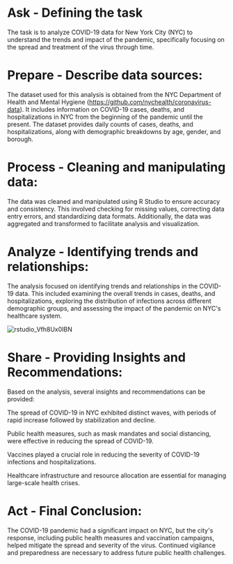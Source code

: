 # Ask - Defining the task

The task is to analyze COVID-19 data for New York City (NYC) to understand the trends and impact of the pandemic, specifically focusing on the spread and treatment of the virus through time.

# Prepare - Describe data sources:

The dataset used for this analysis is obtained from the NYC Department of Health and Mental Hygiene (https://github.com/nychealth/coronavirus-data). It includes information on COVID-19 cases, deaths, and hospitalizations in NYC from the beginning of the pandemic until the present. The dataset provides daily counts of cases, deaths, and hospitalizations, along with demographic breakdowns by age, gender, and borough.

# Process - Cleaning and manipulating data:

The data was cleaned and manipulated using R Studio to ensure accuracy and consistency. This involved checking for missing values, correcting data entry errors, and standardizing data formats. Additionally, the data was aggregated and transformed to facilitate analysis and visualization.

# Analyze - Identifying trends and relationships:

The analysis focused on identifying trends and relationships in the COVID-19 data. This included examining the overall trends in cases, deaths, and hospitalizations, exploring the distribution of infections across different demographic groups, and assessing the impact of the pandemic on NYC's healthcare system.

![rstudio_Vfh8Ux0IBN](https://github.com/AJ-Protzel/Personal-Projects/assets/31741271/088ed45d-25cd-401c-8b7b-03c4fbb79800)

# Share - Providing Insights and Recommendations:

Based on the analysis, several insights and recommendations can be provided:

The spread of COVID-19 in NYC exhibited distinct waves, with periods of rapid increase followed by stabilization and decline.

Public health measures, such as mask mandates and social distancing, were effective in reducing the spread of COVID-19.

Vaccines played a crucial role in reducing the severity of COVID-19 infections and hospitalizations.

Healthcare infrastructure and resource allocation are essential for managing large-scale health crises.

# Act - Final Conclusion:

The COVID-19 pandemic had a significant impact on NYC, but the city's response, including public health measures and vaccination campaigns, helped mitigate the spread and severity of the virus. Continued vigilance and preparedness are necessary to address future public health challenges.